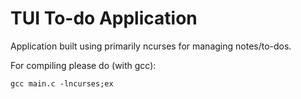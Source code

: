 # TUI To-do Application

Application built using primarily ncurses for managing notes/to-dos. 

For compiling please do (with gcc):
```console
gcc main.c -lncurses;ex 
```
